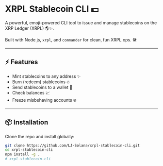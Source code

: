 # XRPL Stablecoin CLI 💵

A powerful, emoji-powered CLI tool to issue and manage stablecoins on the XRP Ledger (XRPL) 🌎✨.

Built with Node.js, `xrpl`, and `commander` for clean, fun XRPL ops. 🛠️

---

## ⚡ Features

- Mint stablecoins to any address ✨
- Burn (redeem) stablecoins 🔥
- Send stablecoins to a wallet 🚚
- Check balances 📈
- Freeze misbehaving accounts ❄️

---

## 📦 Installation

Clone the repo and install globally:

```bash
git clone https://github.com/LJ-Solana/xrpl-stablecoin-cli.git
cd xrpl-stablecoin-cli
npm install -g .
# xrpl-stablecoin-cli
